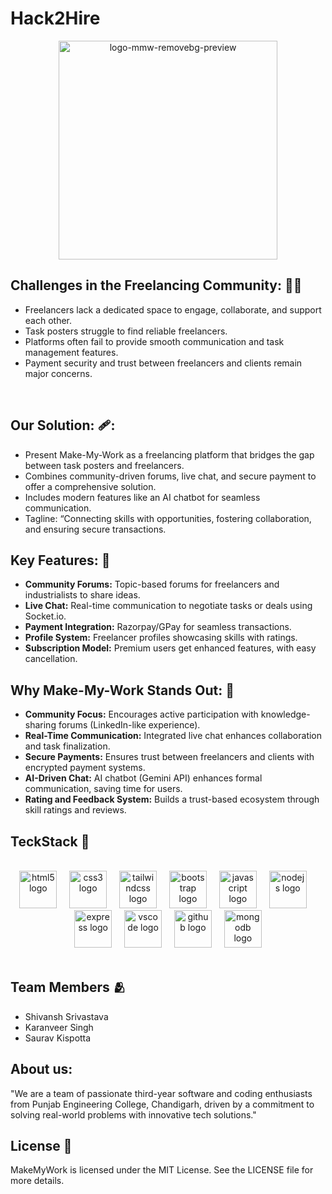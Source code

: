 # Hack2Hire

<div align="center">
    <img src="https://github.com/letscodeshivansh/MakeMyWork-MERN/assets/125864444/ee17cd09-0a7b-4597-8971-5aac0db8596c" alt="logo-mmw-removebg-preview" width="350"/>
</div>

## Challenges in the Freelancing Community: 👷‍♂️

- Freelancers lack a dedicated space to engage, collaborate, and support each other.
- Task posters struggle to find reliable freelancers.
- Platforms often fail to provide smooth communication and task management features.
- Payment security and trust between freelancers and clients remain major concerns.
<br>

## Our Solution: 	🩹:

- Present Make-My-Work as a freelancing platform that bridges the gap between task posters and freelancers.
- Combines community-driven forums, live chat, and secure payment to offer a comprehensive solution.
- Includes modern features like an AI chatbot for seamless communication.
- Tagline: “Connecting skills with opportunities, fostering collaboration, and ensuring secure transactions.
  
## Key Features: 	🤌

- **Community Forums:** Topic-based forums for freelancers and industrialists to share ideas.
- **Live Chat:** Real-time communication to negotiate tasks or deals using Socket.io.
- **Payment Integration:** Razorpay/GPay for seamless transactions.
- **Profile System:** Freelancer profiles showcasing skills with ratings.
- **Subscription Model:** Premium users get enhanced features, with easy cancellation.

## Why Make-My-Work Stands Out: 👑

- **Community Focus:** Encourages active participation with knowledge-sharing forums (LinkedIn-like experience).
- **Real-Time Communication:** Integrated live chat enhances collaboration and task finalization.
- **Secure Payments:** Ensures trust between freelancers and clients with encrypted payment systems.
- **AI-Driven Chat:** AI chatbot (Gemini API) enhances formal communication, saving time for users.
- **Rating and Feedback System:** Builds a trust-based ecosystem through skill ratings and reviews.

## TeckStack 🤖

<br>
<div align="center">
  <img src="https://cdn.jsdelivr.net/gh/devicons/devicon/icons/html5/html5-original.svg" height="60" alt="html5 logo"  />
  <img width="12" />
  <img src="https://cdn.jsdelivr.net/gh/devicons/devicon/icons/css3/css3-original.svg" height="60" alt="css3 logo"  />
  <img width="12" />
  <img src="https://cdn.jsdelivr.net/gh/devicons/devicon/icons/tailwindcss/tailwindcss-original-wordmark.svg" height="60" alt="tailwindcss logo"  />
  <img width="12" />
  <img src="https://cdn.jsdelivr.net/gh/devicons/devicon/icons/bootstrap/bootstrap-original.svg" height="60" alt="bootstrap logo"  />
  <img width="12" />
  <img src="https://cdn.jsdelivr.net/gh/devicons/devicon/icons/javascript/javascript-original.svg" height="60" alt="javascript logo"  />
  <img width="12" />
  <img src="https://cdn.jsdelivr.net/gh/devicons/devicon/icons/nodejs/nodejs-original.svg" height="60" alt="nodejs logo"  />
  <img width="12" />
  <img src="https://cdn.jsdelivr.net/gh/devicons/devicon/icons/express/express-original.svg" height="60" alt="express logo"  />
  <img width="12" />
  <img src="https://cdn.jsdelivr.net/gh/devicons/devicon/icons/vscode/vscode-original.svg" height="60" alt="vscode logo"  />
  <img width="12" />
  <img src="https://cdn.jsdelivr.net/gh/devicons/devicon/icons/github/github-original.svg" height="60" alt="github logo"  />
  <img width="12" />
  <img src="https://cdn.jsdelivr.net/gh/devicons/devicon/icons/mongodb/mongodb-original.svg" height="60" alt="mongodb logo"  />
</div>

<br>

## Team Members 🫂

- Shivansh Srivastava
- Karanveer Singh
- Saurav Kispotta

## About us: 
"We are a team of passionate third-year software and coding enthusiasts from Punjab Engineering College, Chandigarh, driven by a commitment to solving real-world problems with innovative tech solutions."

## License 👮

MakeMyWork is licensed under the MIT License. See the LICENSE file for more details.


